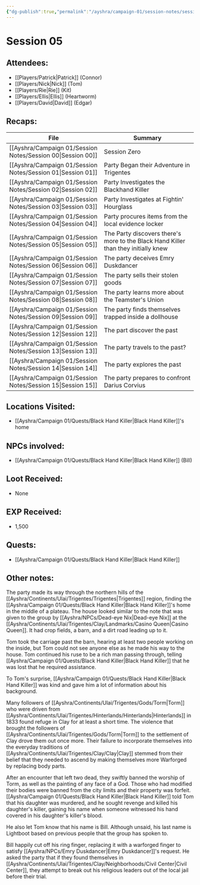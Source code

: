 ```yaml
---
{"dg-publish":true,"permalink":"/ayshra/campaign-01/session-notes/session-05/","tags":["session"],"dgShowLocalGraph":true}
---
```


# Session 05

## Attendees:
- [[Players/Patrick\|Patrick]] (Connor)
- [[Players/Nick\|Nick]] (Tom)
- [[Players/Rie\|Rie]] (Kit)
- [[Players/Ellis\|Ellis]] (Heartworm)
- [[Players/David\|David]] (Edgar)


## Recaps:
| File                                                           | Summary                                                                            |
| -------------------------------------------------------------- | ---------------------------------------------------------------------------------- |
| [[Ayshra/Campaign 01/Session Notes/Session 00\|Session 00]] | Session Zero                                                                       |
| [[Ayshra/Campaign 01/Session Notes/Session 01\|Session 01]] | Party Began their Adventure in Trigentes                                           |
| [[Ayshra/Campaign 01/Session Notes/Session 02\|Session 02]] | Party Investigates the Blackhand Killer                                            |
| [[Ayshra/Campaign 01/Session Notes/Session 03\|Session 03]] | Party Investigates at Fightin' Hourglass                                           |
| [[Ayshra/Campaign 01/Session Notes/Session 04\|Session 04]] | Party procures items from the local evidence locker                                |
| [[Ayshra/Campaign 01/Session Notes/Session 05\|Session 05]] | The Party discovers there's more to the Black Hand Killer than they initially knew |
| [[Ayshra/Campaign 01/Session Notes/Session 06\|Session 06]] | The party deceives Emry Duskdancer                                                 |
| [[Ayshra/Campaign 01/Session Notes/Session 07\|Session 07]] | The party sells their stolen goods                                                 |
| [[Ayshra/Campaign 01/Session Notes/Session 08\|Session 08]] | The party learns more about the Teamster's Union                                   |
| [[Ayshra/Campaign 01/Session Notes/Session 09\|Session 09]] | The party finds themselves trapped inside a dollhouse                              |
| [[Ayshra/Campaign 01/Session Notes/Session 12\|Session 12]] | The part discover the past                                                         |
| [[Ayshra/Campaign 01/Session Notes/Session 13\|Session 13]] | The party travels to the past?                                                     |
| [[Ayshra/Campaign 01/Session Notes/Session 14\|Session 14]] | The party explores the past                                                        |
| [[Ayshra/Campaign 01/Session Notes/Session 15\|Session 15]] | The party prepares to confront Darius Corvius                                      |


## Locations Visited:
- [[Ayshra/Campaign 01/Quests/Black Hand Killer\|Black Hand Killer]]'s home
## NPCs involved:
- [[Ayshra/Campaign 01/Quests/Black Hand Killer\|Black Hand Killer]] (Bill)
## Loot Received:
- None
## EXP Received:
- 1,500
## Quests:
- [[Ayshra/Campaign 01/Quests/Black Hand Killer\|Black Hand Killer]]

## Other notes:

The party made its way through the northern hills of the [[Ayshra/Continents/Ulai/Trigentes/Trigentes\|Trigentes]] region, finding the [[Ayshra/Campaign 01/Quests/Black Hand Killer\|Black Hand Killer]]'s home in the middle of a plateau. The house looked similar to the note that was given to the group by [[Ayshra/NPCs/Dead-eye Nix\|Dead-eye Nix]] at the [[Ayshra/Continents/Ulai/Trigentes/Clay/Landmarks/Casino Queen\|Casino Queen]]. It had crop fields, a barn, and a dirt road leading up to it. 

Tom took the carriage past the barn, hearing at least two people working on the inside, but Tom could not see anyone else as he made his way to the house. Tom continued his ruse to be a rich man passing through, telling [[Ayshra/Campaign 01/Quests/Black Hand Killer\|Black Hand Killer]] that he was lost that he required assistance.

To Tom's surprise, [[Ayshra/Campaign 01/Quests/Black Hand Killer\|Black Hand Killer]] was kind and gave him a lot of information about his background. 

Many followers of [[Ayshra/Continents/Ulai/Trigentes/Gods/Torm\|Torm]] who were driven from [[Ayshra/Continents/Ulai/Trigentes/Hinterlands/Hinterlands\|Hinterlands]] in 1833 found refuge in Clay for at least a short time. The violence that brought the followers of [[Ayshra/Continents/Ulai/Trigentes/Gods/Torm\|Torm]] to the settlement of Clay drove them out once more. Their failure to incorporate themselves into the everyday traditions of [[Ayshra/Continents/Ulai/Trigentes/Clay/Clay\|Clay]] stemmed from their belief that they needed to ascend by making themselves more Warforged by replacing body parts. 

After an encounter that left two dead, they swiftly banned the worship of Torm, as well as the painting of any face of a God. Those who had modified their bodies were banned from the city limits and their property was forfeit. [[Ayshra/Campaign 01/Quests/Black Hand Killer\|Black Hand Killer]] told Tom that his daughter was murdered, and he sought revenge and killed his daughter's killer, gaining his name when someone witnessed his hand covered in his daughter's killer's blood.

He also let Tom know that his name is Bill. Although unsaid, his last name is Lightboot based on previous people that the group has spoken to. 

Bill happily cut off his ring finger, replacing it with a warforged finger to satisfy [[Ayshra/NPCs/Emry Duskdancer\|Emry Duskdancer]]'s request. He asked the party that if they found themselves in [[Ayshra/Continents/Ulai/Trigentes/Clay/Neighborhoods/Civil Center\|Civil Center]], they attempt to break out his religious leaders out of the local jail before their trial. 